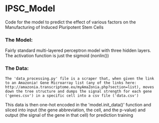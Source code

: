 # IPSC_Model
Code for the model to predict the effect of various factors on the Manufacturing of Induced Pluripotent Stem Cells

### The Model:
Fairly standard multi-layered perceptron model with three hidden layers. The activation function is just the sigmoid (nonlin())

### The Data: 
    The 'data_processing.py' file is a scraper that, when given the link to an Amazonia! Gene Microarray list (any of the links here: http://amazonia.transcriptome.eu/myAmaZonia.php?section=list), moves down the tree structure and dumps the signal strength for each gene ('genes.csv') in a specific cell into a csv file ('data.csv') 

This data is then one-hot encoded in the 'model.init_data()' function and sliced into input (the gene abbreviation, the cell, and the p-value) and output (the signal of the gene in that cell) for prediction training
